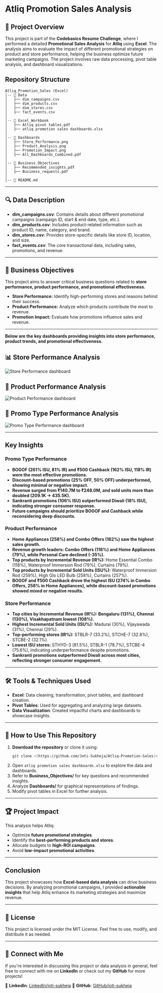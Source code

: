 # Atliq Promotion Sales Analysis

## 📌 Project Overview
This project is part of the **Codebasics Resume Challenge**, where I performed a detailed **Promotional Sales Analysis** for **Atliq** using **Excel**. The analysis aims to evaluate the impact of different promotional strategies on product and store performance, helping the business optimize future marketing campaigns. The project involves raw data processing, pivot table analysis, and dashboard visualizations.


## Repository Structure
```
Atliq_Promotion_Sales (Excel)
│-- 📂 Data
│   ├── dim_campaigns.csv  
│   ├── dim_products.csv  
│   ├── dim_stores.csv  
│   ├── fact_events.csv  
│
│-- 📂 Excel_Workbook
│   ├── Atliq pivot tables.pdf  
│   ├── atliq promotion sales dashboards.xlsx  
│
│-- 📂 Dashboards
│   ├── Store_Performance.png  
│   ├── Product_Analysis.png  
│   ├── Promotion_Impact.png  
│   ├── All_Dashboards_Combined.pdf  
│
│-- 📂 Business_Objectives
│   ├── Recommended_insights.pdf  
│   ├── Business_requests.pdf  
│
│-- 📜 README.md  
```

---

## 🔍 Data Description
- **dim_campaigns.csv**: Contains details about different promotional campaigns (campaign ID, start & end date, type, etc.).
- **dim_products.csv**: Includes product-related information such as product ID, name, category, and brand.
- **dim_stores.csv**: Provides store-specific details like store ID, location, and size.
- **fact_events.csv**: The core transactional data, including sales, promotions, and revenue.

---

## 🎯 Business Objectives  
This project aims to answer critical business questions related to **store performance, product performance, and promotional effectiveness.**
- **Store Performance:** Identify high-performing stores and reasons behind their success.  
- **Product Performance:** Analyze which products contribute the most to revenue.  
- **Promotion Impact:** Evaluate how promotions influence sales and revenue.

--- 
**Below are the key dashboards providing insights into store performance, product trends, and promotional effectiveness.**
## 📊 Store Performance Analysis
![Store Performance dashboard](Dashboards/Store_Performance_dashboard.png)
## 🛒 Product Performance Analysis
![Product Performance dashboard](Dashboards/Product_performance_dashboard.png)
## 🎯 Promo Type Performance Analysis
![Promo Type Performance dashboard](Dashboards/Promo_type_Performance_dashboard.png)

---

## Key Insights  

### **Promo Type Performance**  
- **BOGOF (261% ISU, 81% IR) and ₹500 Cashback (162% ISU, 118% IR) were the most effective promotions.**  
- **Discount-based promotions (25% OFF, 50% OFF) underperformed, showing minimal or negative impact.**  
- **Revenue surged from ₹140.7M to ₹248.0M, and sold units more than doubled (209.1K → 435.5K).**  
- **Sankranti promotions (106% ISU) outperformed Diwali (18% ISU), indicating stronger consumer response.**  
- **Future campaigns should prioritize BOGOF and Cashback while reconsidering deep discounts.**  

### **Product Performance**  
- **Home Appliances (258%) and Combo Offers (162%) saw the highest sales growth.**  
- **Revenue growth leaders: Combo Offers (118%) and Home Appliances (79%), while Personal Care declined (-35%).**  
- **Top products by Incremental Revenue (IR%):** Home Essential Combo (118%), Waterproof Immersion Rod (79%), Curtains (79%).  
- **Top products by Incremental Sold Units (ISU%):** Waterproof Immersion Rod (259%), High Glo LED Bulb (258%), Curtains (257%).  
- **BOGOF and ₹500 Cashback drove the highest ISU (274% in Combo Offers, 258% in Home Appliances), while discount-based promotions showed mixed or negative results.**  

### **Store Performance**  
- **Top cities by Incremental Revenue (IR%): Bengaluru (131%), Chennai (130%), Visakhapatnam lowest (108%).**  
- **Highest Incremental Sold Units (ISU%):** Madurai (30%), Vijayawada (31%), Chennai (29%).  
- **Top-performing stores (IR%):** STBLR-7 (33.2%), STCHE-7 (32.8%), STCBE-2 (32.1%).  
- **Lowest ISU stores:** STHYD-3 (81.5%), STBLR-1 (78.7%), STCBE-4 (75.6%), indicating underperformance despite promotions.  
- **Sankranti promotions outperformed Diwali across most cities, reflecting stronger consumer engagement.**  


---

## 🛠 Tools & Techniques Used
- **Excel**: Data cleaning, transformation, pivot tables, and dashboard creation.
- **Pivot Tables**: Used for aggregating and analyzing large datasets.
- **Data Visualization**: Created impactful charts and dashboards to showcase insights.

---

## 🚀 How to Use This Repository  
1. **Download the repository** or clone it using:  
   ```sh  
   git clone <(https://github.com/Joti-Sukheja/Atliq-Promotion-Sales)>  
   ```  
2. Open `atliq promotion sales dashboards.xlsx` to explore the data and dashboards.  
3. Refer to **Business_Objectives/** for key questions and recommended insights.  
4. Analyze **Dashboards/** for graphical representations of findings.  
5. Modify pivot tables in Excel for further analysis.  
---

## 🏆 Project Impact
This analysis helps Atliq:
- Optimize **future promotional strategies**.
- Identify the **best-performing products and stores**.
- Allocate budgets to **high-ROI campaigns**.
- Avoid **low-impact promotional activities**.

---

##  Conclusion
This project showcases how **Excel-based data analysis** can drive business decisions. By analyzing promotional campaigns, I provided **actionable insights** that help Atliq enhance its marketing strategies and maximize revenue.

---

## 📜 License

This project is licensed under the MIT License. Feel free to use, modify, and distribute it as needed.

---

## 🤝 Connect with Me
If you're interested in discussing this project or data analysis in general, feel free to connect with me on **LinkedIn** or check out my **GitHub** for more projects!

🔗 **LinkedIn**: [LinkedIn/joti-sukheja](www.linkedin.com/in/joti-sukheja)
🔗 **GitHub**: [GitHub/joti-sukheja](https://github.com/Joti-Sukheja)
